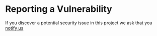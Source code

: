 # Reporting a Vulnerability

If you discover a potential security issue in this project we ask that you [notify us](../issues/new)
